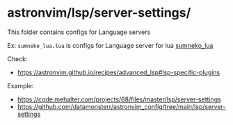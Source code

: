 # astronvim/lsp/server-settings/

This folder contains configs for Language servers

Ex:
`sumneko_lua.lua` is configs for Language server for lua [sumneko_lua](https://github.com/sumneko/lua-language-server)

Check:
- https://astronvim.github.io/recipes/advanced_lsp#lsp-specific-plugins

Example:
- https://code.mehalter.com/projects/68/files/master/lsp/server-settings
- https://github.com/datamonsterr/astronvim_config/tree/main/lsp/server-settings

<!-- ## File/Directory structure -->

<!--
loaded tree structure with
tree -a -H "." tools/astronvim/lsp/server-settings -L 1
-->
